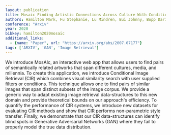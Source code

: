```yaml
---
layout: publication
title: Mosaic Finding Artistic Connections Across Culture With Conditional Image Retrieval
authors: Hamilton Mark, Fu Stephanie, Lu Mindren, Bui Johnny, Bopp Darius, Chen Zhenbang, Tran Felix, Wang Margaret, Rogers Marina, Zhang Lei, Hoder Chris, Freeman William T.
conference: "Arxiv"
year: 2020
bibkey: hamilton2020mosaic
additional_links:
  - {name: "Paper", url: "https://arxiv.org/abs/2007.07177"}
tags: ['ARXIV', 'GAN', 'Image Retrieval']
---
```

We introduce MosAIc, an interactive web app that allows users to find pairs of semantically related artworks that span different cultures, media, and millennia. To create this application, we introduce Conditional Image Retrieval (CIR) which combines visual similarity search with user supplied filters or conditions. This technique allows one to find pairs of similar images that span distinct subsets of the image corpus. We provide a generic way to adapt existing image retrieval data-structures to this new domain and provide theoretical bounds on our approach's efficiency. To quantify the performance of CIR systems, we introduce new datasets for evaluating CIR methods and show that CIR performs non-parametric style transfer. Finally, we demonstrate that our CIR data-structures can identify blind spots in Generative Adversarial Networks (GAN) where they fail to properly model the true data distribution.
